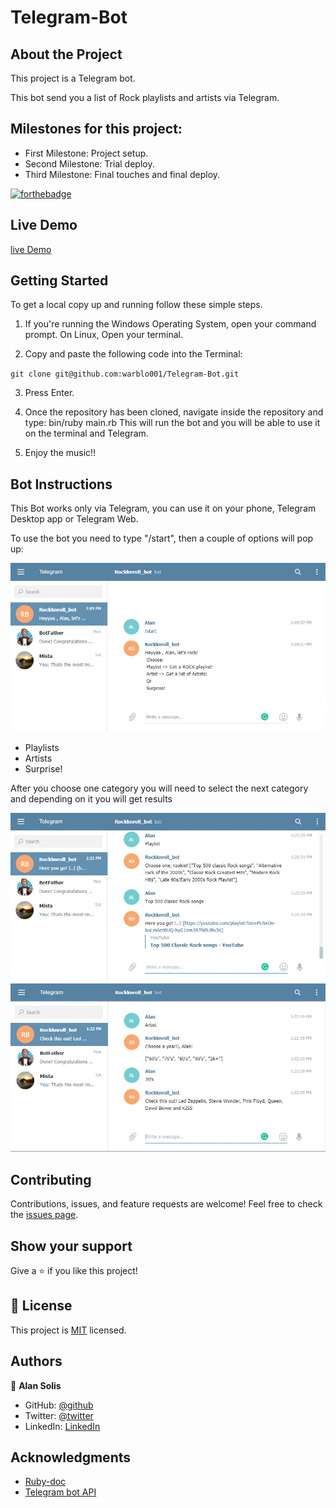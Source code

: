 
# Telegram-Bot

## About the Project

This project is a Telegram bot.

This bot send you a list of Rock playlists and artists via Telegram.


## Milestones for this project:

- First Milestone: Project setup.
- Second Milestone: Trial deploy.
- Third Milestone: Final touches and final deploy.

[![forthebadge](https://forthebadge.com/images/badges/made-with-ruby.svg)](https://forthebadge.com)

## Live Demo

[live Demo](https://repl.it/@AlanSolis/Telegram-Bot)

## Getting Started

To get a local copy up and running follow these simple steps.

1. If you're running the Windows Operating System, open your command prompt. On Linux, Open your terminal.

2. Copy and paste the following code into the Terminal:

 `git clone git@github.com:warblo001/Telegram-Bot.git`

3. Press Enter.

4. Once the repository has been cloned, navigate inside the repository and type: bin/ruby main.rb This will run the bot and you will be able to use it on the terminal and Telegram.

5. Enjoy the music!!

## Bot Instructions

This Bot works only via Telegram, you can use it on your phone, Telegram Desktop app or Telegram Web.

To use the bot you need to type "/start", then a couple of options will pop up:

![screenshot](/Screenshots/screenshot_1.jpg)

- Playlists
- Artists
- Surprise!

After you choose one category you will need to select the next category and depending on it you will get results

![screenshot](/Screenshots/screenshot_2.jpg)
![screenshot](/Screenshots/screenshot_3.jpg)

## Contributing

Contributions, issues, and feature requests are welcome!
Feel free to check the [issues page](https://github.com/warblo001/Telegram-Bot/issues).

## Show your support

Give a ⭐️ if you like this project!

## 📝 License

This project is [MIT](./LICENSE) licensed.

## Authors

😬 **Alan Solis**

- GitHub: [@github](https://github.com/warblo001)
- Twitter: [@twitter](https://twitter.com/Alan55572391)
- LinkedIn: [LinkedIn](https://www.linkedin.com/in/alan-solis-b567b044/)

## Acknowledgments

- [Ruby-doc](https://ruby-doc.org/core-2.6.5)
- [Telegram bot API](https://core.telegram.org/bots/api)